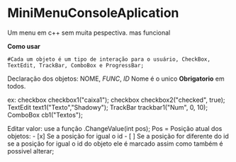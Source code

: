 # MiniMenuConsoleAplication
Um menu em c++ sem muita pespectiva.
mas funcional

**Como usar**

    #Cada um objeto é um tipo de interação para o usuário, CheckBox, TextEdit, TrackBar, ComboBox e ProgressBar;

Declaração dos objetos:
    NOME, *FUNC*, *ID*
    Nome é o unico **Obrigatorio** em todos.

ex:
    checkbox checkbox1("caixa1");
	checkbox checkbox2("checked", true);
	TextEdit text1("Texto","Shadowy");
	TrackBar trackbar1("Num", 0, 10);
	ComboBox cb1("Textos");

Editar valor:
    use a função .ChangeValue(int pos);
    Pos = Posição atual dos objetos:
    - [x] Se a posição for igual o id
    - [ ] Se a posição for diferente do id
se a posição for igual o id do objeto ele é marcado assim como também é possivel alterar;

